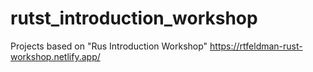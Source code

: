 # rutst_introduction_workshop
Projects based on "Rus Introduction Workshop" https://rtfeldman-rust-workshop.netlify.app/
